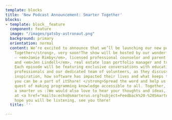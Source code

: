 ```yaml
---
template: blocks
title: 'New Podcast Announcement: Smarter Together'
blocks:
- template: block__feature
  component: feature
  image: "/images/gatsby-astronaut.png"
  background: primary
  orientation: normal
  content: We’re excited to announce that we’ll be launching our new podcast, <strong>Smarter
    Together</strong>, very soon!The show will be hosted by our wonderful volunteers
    — <em>Jamie Rimby</em>, licensed professional counselor and parent of a K-12 student,
    and <em>Jen Lindell</em>, real estate loan portfolio manager and travel enthusiast.
    Each episode will be featuring exclusive conversations with educationists, industry
    professionals and our dedicated team of volunteers, as they discuss their journey,
    inspiration, how software has impacted their lives and what keeps them up at night.<strong>How
    you can be a part of itShare! </strong>Spread the word and help us out in our
    quest of making programming knowledge accessible to all. Together, we can build
    a smarter us :)We would also love to hear your thoughts and ideas, write to us
    at <a href="mailto:echo@smarterus.org?subject=Feedback%20-%20Smarter%20Together">echo@smarterus.org</a>.We
    hope you will be listening, see you there!
  title: ''

---
```

